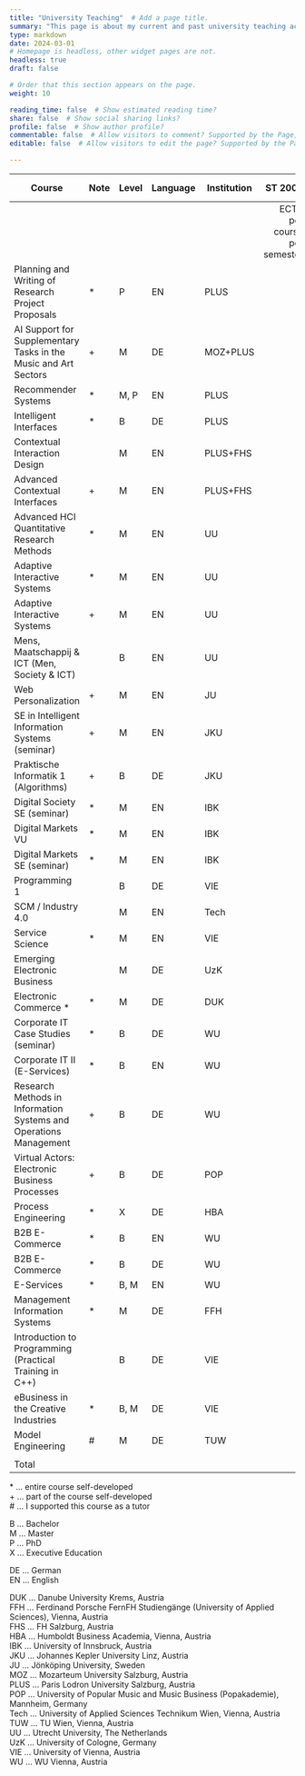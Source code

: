 ```yaml
---
title: "University Teaching"  # Add a page title.
summary: "This page is about my current and past university teaching activities."  # Add a page description.
type: markdown
date: 2024-03-01 
# Homepage is headless, other widget pages are not.
headless: true
draft: false

# Order that this section appears on the page.
weight: 10

reading_time: false  # Show estimated reading time?
share: false  # Show social sharing links?
profile: false  # Show author profile?
commentable: false  # Allow visitors to comment? Supported by the Page, Post, and Docs content types.
editable: false  # Allow visitors to edit the page? Supported by the Page, Post, and Docs content types.

---
```


| Course | Note | Level | Language | Institution | ST 2008 | WT 2008/09 | ST 2009 | WT 2009/10 | ST 2010 | WT 2010/11 | ST 2011 | WT 2011/12 | SS 2012 | WT 2012/13 | ST 2013 | WT 2013/14 | ST 2014 | WT 2014/15 | ST 2015 | WT 2015/16 | ST 2016 | WT 2016/17 | WT 2017/18 | ST 2018 | ST 2019 | WT 2019/20 | ST 2020 | WT 2020/21 | SS 2001 | WT 2021/22 | ST 2022 | WT 2022/23 | ST 2023 | WT 2023/24 | ST 2024 | WT 2024/25 | ST 2025 |  |
|---|---|---|---|---|---:|---:|---:|---:|---:|---:|---:|---:|---:|---:|---:|---:|---:|---:|---:|---:|---:|---:|---:|---:|---:|---:|---:|---:|---:|---:|---:|---:|---:|---:|---:|---:|---:|---:|
|  |  |  |  |  | ECTS per course per semester |  |  |  |  |  |  |  |  |  |  |  |  |  |  |  |  |  |  |  |  |  |  |  |  |  |  |  |  |  |  |  |  | Total ECTS |
| Planning and Writing of Research Project Proposals | * | P | EN | PLUS |  |  |  |  |  |  |  |  |  |  |  |  |  |  |  |  |  |  |  |  |  |  |  |  |  |  |  |  |  |  |  | 4 |  | 4 |
| AI Support for Supplementary Tasks in the Music and Art Sectors | + | M | DE | MOZ+PLUS |  |  |  |  |  |  |  |  |  |  |  |  |  |  |  |  |  |  |  |  |  |  |  |  |  |  |  |  |  |  |  | 4 |  | 4 |
| Recommender Systems | * | M, P | EN | PLUS |  |  |  |  |  |  |  |  |  |  |  |  |  |  |  |  |  |  |  |  |  |  |  |  |  |  |  |  |  |  | 3 |  | 3 | 6 |
| Intelligent Interfaces | * | B | DE | PLUS |  |  |  |  |  |  |  |  |  |  |  |  |  |  |  |  |  |  |  |  |  |  |  |  |  |  |  |  |  |  | 3 |  | 3 | 6 |
| Contextual Interaction Design |  | M | EN | PLUS+FHS |  |  |  |  |  |  |  |  |  |  |  |  |  |  |  |  |  |  |  |  |  |  |  |  |  |  |  |  |  |  | 3 |  |  | 3 |
| Advanced Contextual Interfaces | + | M | EN | PLUS+FHS |  |  |  |  |  |  |  |  |  |  |  |  |  |  |  |  |  |  |  |  |  |  |  |  |  |  |  |  |  | 3 |  |  |  | 3 |
| Advanced HCI Quantitative Research Methods | * | M | EN | UU |  |  |  |  |  |  |  |  |  |  |  |  |  |  |  |  |  |  |  |  |  |  |  |  | 7.5 |  | 7.5 |  |  |  |  |  |  | 15 |
| Adaptive Interactive Systems | * | M | EN | UU |  |  |  |  |  |  |  |  |  |  |  |  |  |  |  |  |  |  |  |  |  |  |  |  |  | 7.5 |  | 7.5 |  |  |  |  |  | 15 |
| Adaptive Interactive Systems | + | M | EN | UU |  |  |  |  |  |  |  |  |  |  |  |  |  |  |  |  |  |  |  |  |  |  |  | 7.5 |  |  |  |  |  |  |  |  |  | 7.5 |
| Mens, Maatschappij & ICT (Men, Society & ICT) |  | B | EN | UU |  |  |  |  |  |  |  |  |  |  |  |  |  |  |  |  |  |  |  |  |  |  |  | 7.5 |  |  |  |  |  |  |  |  |  | 7.5 |
| Web Personalization | + | M | EN | JU |  |  |  |  |  |  |  |  |  |  |  |  |  |  |  |  |  |  |  |  |  |  | 7.5 |  | 7.5 | 7.5 |  | 7.5 |  |  |  |  |  | 30 |
| SE in Intelligent Information Systems (seminar) | + | M | EN | JKU |  |  |  |  |  |  |  |  |  |  |  |  |  |  |  |  |  |  |  |  |  |  | 3 |  |  |  |  |  |  |  |  |  |  | 3 |
| Praktische Informatik 1 (Algorithms) | + | B | DE | JKU |  |  |  |  |  |  |  |  |  |  |  |  |  |  |  |  |  |  |  |  |  |  | 1.25 |  |  |  |  |  |  |  |  |  |  | 1.25 |
| Digital Society SE (seminar) | * | M | EN | IBK |  |  |  |  |  |  |  |  |  |  |  |  |  |  |  |  |  |  |  |  |  | 5 |  |  |  |  |  |  |  |  |  |  |  | 5 |
| Digital Markets VU | * | M | EN | IBK |  |  |  |  |  |  |  |  |  |  |  |  |  |  |  |  |  |  |  |  | 5 |  |  |  |  |  |  |  |  |  |  |  |  | 5 |
| Digital Markets SE (seminar) | * | M | EN | IBK |  |  |  |  |  |  |  |  |  |  |  |  |  |  |  |  |  |  |  |  | 5 |  |  |  |  |  |  |  |  |  |  |  |  | 5 |
| Programming 1 |  | B | DE | VIE |  |  |  |  |  |  |  |  |  |  |  |  |  |  |  |  |  | 6 |  |  |  |  |  |  |  |  |  |  |  |  |  |  |  | 6 |
| SCM / Industry 4.0 |  | M | EN | Tech |  |  |  |  |  |  |  |  |  |  |  |  |  |  |  |  |  | 5 |  |  |  |  |  |  |  |  |  |  |  |  |  |  |  | 5 |
| Service Science | * | M | EN | VIE |  |  |  |  |  |  |  |  |  |  |  |  |  |  |  |  |  | 4 | 4 |  |  |  |  |  |  |  |  |  |  |  |  |  |  | 8 |
| Emerging Electronic Business |  | M | DE | UzK |  |  |  |  |  |  |  |  |  |  |  |  |  |  |  |  | 6 |  |  |  |  |  |  |  |  |  |  |  |  |  |  |  |  | 6 |
| Electronic Commerce * | * | M | DE | DUK |  |  |  |  |  |  |  |  |  |  |  |  |  |  |  | 2.5 |  | 2.5 |  |  |  |  |  |  |  |  |  |  |  |  |  |  |  | 5 |
| Corporate IT Case Studies (seminar) | * | B | DE | WU |  |  |  |  |  |  |  |  |  |  |  | 4 | 4 | 4 |  |  |  |  |  |  |  |  |  |  |  |  |  |  |  |  |  |  |  | 12 |
| Corporate IT II (E-Services) | * | B | EN | WU |  |  |  |  |  |  |  |  |  |  |  | 4 | 4 |  |  |  |  |  |  |  |  |  |  |  |  |  |  |  |  |  |  |  |  | 8 |
| Research Methods in Information Systems and Operations Management | + | B | DE | WU |  |  |  |  |  |  |  |  |  |  |  |  | 3 | 3 | 3 | 3 |  |  |  |  |  |  |  |  |  |  |  |  |  |  |  |  |  | 12 |
| Virtual Actors: Electronic Business Processes | + | B | DE | POP |  |  |  |  |  |  |  |  | 1 |  | 1 |  | 1 |  |  |  |  |  |  |  |  |  |  |  |  |  |  |  |  | 3 |  |  |  |  |
| Process Engineering | * | X | DE | HBA |  |  |  |  |  |  |  | 4 |  |  |  |  |  |  |  |  |  |  |  |  |  |  |  |  |  |  |  |  |  |  |  |  |  | 4 |
| B2B E-Commerce | * | B | EN | WU |  |  |  |  |  |  |  |  | 4 | 4 | 4 |  |  |  |  |  |  |  |  |  |  |  |  |  |  |  |  |  |  |  |  |  |  | 12 |
| B2B E-Commerce | * | B | DE | WU |  |  |  |  | 4 | 4 | 4 | 4 |  |  |  |  |  |  |  |  |  |  |  |  |  |  |  |  |  |  |  |  |  |  |  |  |  | 16 |
| E-Services | * | B, M | EN | WU |  |  |  |  | 4 | 4 | 4 | 4 | 4 | 4 | 4 |  |  |  |  |  |  |  |  |  |  |  |  |  |  |  |  |  |  |  |  |  |  | 28 |
| Management Information Systems | * | M | DE | FFH |  |  |  | 4 |  | 4 |  | 4 |  | 4 |  |  |  | 3 |  |  |  |  |  |  |  |  |  |  |  |  |  |  |  |  |  |  |  | 19 |
| Introduction to Programming (Practical Training in C++) |  | B | DE | VIE |  | 6 |  | 6 |  |  |  |  |  |  |  |  |  |  |  |  |  |  |  |  |  |  |  |  |  |  |  |  |  |  |  |  |  | 12 |
| eBusiness in the Creative Industries | * | B, M | DE | VIE | 4 | 4 | 4 | 4 | 4 | 4 | 4 | 4 |  | 4 |  | 4 |  | 4 |  | 4 |  | 4 |  | 4 |  |  |  |  |  |  |  |  |  |  |  |  |  | 52 |
| Model Engineering | # | M | DE | TUW |  | 3 |  |  |  |  |  |  |  |  |  |  |  |  |  |  |  |  |  |  |  |  |  |  |  |  |  |  |  |  |  |  |  | 3 |
|  |  |  |  |  |  |  |  |  |  |  |  |  |  |  |  |  |  |  |  |  |  |  |  |  |  |  |  |  |  |  |  |  |  |  |  |  |  |  |
| Total |  |  |  |  | 4 | 13 | 4 | 14 | 12 | 16 | 12 | 20 | 9 | 16 | 12 | 15 | 12 | 14 | 0 | 6.5 | 6 | 21.5 | 4 | 4 | 10 | 5 | 11.75 | 15 | 15 | 15 | 7.5 | 15 | 0 | 3 | 9 | 4 | 10 | 335.25 |


\*	…	entire course self-developed  
\+	…	part of the course self-developed  
\#	…	I supported this course as a tutor  


B	…	Bachelor  
M	…	Master  
P	…	PhD  
X	…	Executive Education  

DE	…	German  
EN	…	English  


DUK	…	Danube University Krems, Austria  
FFH	…	Ferdinand Porsche FernFH Studiengänge (University of Applied Sciences), Vienna, Austria  
FHS	…	FH Salzburg, Austria  
HBA	…	Humboldt Business Academia, Vienna, Austria  
IBK	…	University of Innsbruck, Austria  
JKU	…	Johannes Kepler University Linz, Austria  
JU	…	Jönköping University, Sweden  
MOZ	…	Mozarteum University Salzburg, Austria  
PLUS	…	Paris Lodron University Salzburg, Austria  
POP	…	University of Popular Music and Music Business (Popakademie), Mannheim, Germany  
Tech	…	University of Applied Sciences Technikum Wien, Vienna, Austria  
TUW	…	TU Wien, Vienna, Austria  
UU	…	Utrecht University, The Netherlands  
UzK	…	University of Cologne, Germany  
VIE	…	University of Vienna, Austria  
WU	…	WU Vienna, Austria